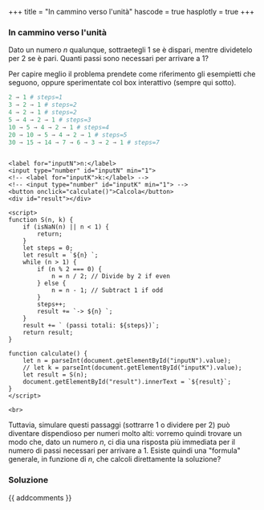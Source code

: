 +++
title = "In cammino verso l'unità"
hascode = true
hasplotly = true
+++

### In cammino verso l'unità
Dato un numero $n$ qualunque, sottraetegli 1 se è dispari, mentre dividetelo per 2 se è pari. Quanti passi sono necessari per arrivare a 1?

Per capire meglio il problema prendete come riferimento gli esempietti che seguono, oppure sperimentate col box interattivo (sempre qui sotto).
```julia
2 → 1 # steps=1
3 → 2 → 1 # steps=2
4 → 2 → 1 # steps=2
5 → 4 → 2 → 1 # steps=3
10 → 5 → 4 → 2 → 1 # steps=4
20 → 10 → 5 → 4 → 2 → 1 # steps=5
30 → 15 → 14 → 7 → 6 → 3 → 2 → 1 # steps=7
```
~~~

<label for="inputN">n:</label>
<input type="number" id="inputN" min="1">
<!-- <label for="inputK">k:</label> -->
<!-- <input type="number" id="inputK" min="1"> -->
<button onclick="calculate()">Calcola</button>
<div id="result"></div>
    
<script>
function S(n, k) {
    if (isNaN(n) || n < 1) {
        return;
    }
    let steps = 0;
    let result = `${n} `;
    while (n > 1) {
        if (n % 2 === 0) {
            n = n / 2; // Divide by 2 if even
        } else {
            n = n - 1; // Subtract 1 if odd
        }
        steps++;
        result += `-> ${n} `;
    }
    result += ` (passi totali: ${steps})`;
    return result;
}

function calculate() {
    let n = parseInt(document.getElementById("inputN").value);
    // let k = parseInt(document.getElementById("inputK").value);
    let result = S(n);
    document.getElementById("result").innerText = `${result}`;
}
</script>

~~~

~~~
<br>
~~~

Tuttavia, simulare questi passaggi (sottrarre 1 o dividere per 2) può diventare dispendioso per numeri molto alti: vorremo quindi trovare un modo che, dato un numero $n$, ci dia una risposta più immediata per il numero di passi necessari per arrivare a 1. Esiste quindi una "formula" generale, in funzione di $n$, che calcoli direttamente la soluzione?


### Soluzione


{{ addcomments }}